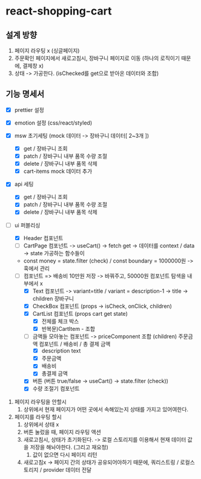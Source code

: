 # react-shopping-cart

## 설계 방향

1. 페이지 라우팅 x (싱글페이지)
2. 주문확인 페이지에서 새로고침시, 장바구니 페이지로 이동 (하나의 로직이기 때문에, 결제창 x)
3. 상태 -> 가공한다. (isChecked를 get으로 받아온 데이터와 조합)

## 기능 명세서

- [x] prettier 설정
- [x] emotion 설정 (css/react/styled)

- [x] msw 초기세팅 (mock 데이터 -> 장바구니 데이터[ 2~3개 ])

  - [x] get / 장바구니 조회
  - [x] patch / 장바구니 내부 품목 수량 조절
  - [x] delete / 장바구니 내부 품목 삭제
  - [x] cart-items mock 데이터 추가

- [x] api 세팅

  - [x] get / 장바구니 조회
  - [x] patch / 장바구니 내부 품목 수량 조절
  - [x] delete / 장바구니 내부 품목 삭제

- [ ] ui 퍼블리싱

  - [x] Header 컴포넌트
  - [ ] CartPage 컴포넌트 -> useCart() -> fetch get -> 데이터를 context / data -> state 가공하는 함수들이
  - const money = state.filter (check) / const boundary = 1000000원 -> 훅에서 관리
  - [ ] 컴포넌트 => 배송비 10만원 저장 -> 바꿔주고, 50000원 컴포넌트 탐색을 내부에서 x
    - [x] Text 컴포넌트 -> variant=title / variant = description-1 -> title -> children 장바구니
    - [x] CheckBox 컴포넌트 (props -> isCheck, onClick, children)
    - [x] CartList 컴포넌트 (props cart get state)
      - [x] 전체를 체크 박스
      - [x] 반복문)CartItem - 조합
    - [ ] 금액들 모아놓는 컴포넌트 -> priceComponent 조합 (children) 주문금액 컴포넌트 / 배송비 / 총 결제 금액
      - [x] description text
      - [x] 주문금액
      - [x] 배송비
      - [x] 총결제 금액
    - [x] 버튼 (버튼 true/false -> useCart() -> state.filter (check))
    - [x] 수량 조절기 컴포넌트

1. 페이지 라우팅을 안할시
   1. 상위에서 현재 페이지가 어떤 곳에서 속해있는지 상태를 가지고 있어여한다.
2. 페이지를 라우팅 할시
   1. 상위에서 상태 x
   2. 버튼 눌렀을 때, 페이지 라우팅 액션
   3. 새로고침시, 상태가 초기화된다. -> 로컬 스토리지를 이용해서 현재 데이터 값을 저장을 해놔야한다. (그리고 재요청)
      1. 값이 없으면 다시 페이지 리턴
   4. 새로고침x -> 페이지 간의 상태가 공유되어야하기 때문에, 쿼리스트링 / 로컬스토리지 / provider 데이터 전달
